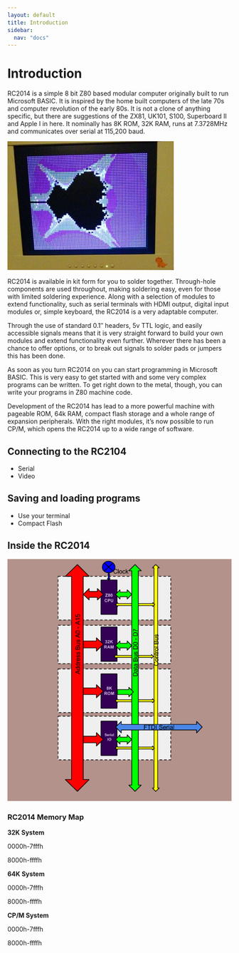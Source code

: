 ```yaml
---
layout: default
title: Introduction
sidebar:
  nav: "docs"
---
```


# Introduction

RC2014 is a simple 8 bit Z80 based modular computer originally built to run Microsoft BASIC. It is inspired by the home built computers of the late 70s and computer revolution of the early 80s. It is not a clone of anything specific, but there are suggestions of the ZX81, UK101, S100, Superboard II and Apple I in here. It nominally has 8K ROM, 32K RAM, runs at 7.3728MHz and communicates over serial at 115,200 baud.

![](media/Fractal2.jpg)

RC2014 is available in kit form for you to solder together.  Through-hole components are used throughout, making soldering easy, even for those with limited soldering experience.  Along with a selection of modules to extend functionality, such as serial terminals with HDMI output, digital input modules or, simple keyboard, the RC2014 is a very adaptable computer.

Through the use of standard 0.1″ headers, 5v TTL logic, and easily accessible signals means that it is very straight forward to build your own modules and extend functionality even further.  Wherever there has been a chance to offer options, or to break out signals to solder pads or jumpers this has been done.

As soon as you turn RC2014 on you can start programming in Microsoft BASIC.  This is very easy to get started with and some very complex programs can be written.  To get right down to the metal, though, you can write your programs in Z80 machine code.

Development of the RC2014 has lead to a more powerful machine with pageable ROM, 64k RAM, compact flash storage and a whole range of expansion peripherals.  With the right modules, it’s now possible to run CP/M, which opens the RC2014 up to a wide range of software.

## Connecting to the RC2104

* Serial
* Video


## Saving and loading programs

* Use your terminal
* Compact Flash

## Inside the RC2014

![](media/Z80-Block-Diagram-1.png)


### RC2014 Memory Map

**32K System**

<p>0000h-7fffh</p>
<p>8000h-ffffh</p>

**64K System**

<p>0000h-7fffh</p>
<p>8000h-ffffh</p>


**CP/M System**

<p>0000h-7fffh</p>
<p>8000h-ffffh</p>
